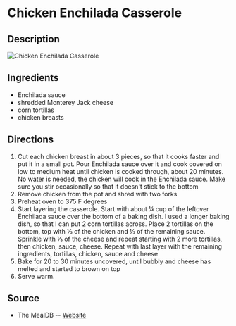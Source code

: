 # Chicken Enchilada Casserole

## Description
![Chicken Enchilada Casserole](https://www.themealdb.com/images/media/meals/qtuwxu1468233098.jpg "Chicken Enchilada Casserole")

## Ingredients
- Enchilada sauce
- shredded Monterey Jack cheese
- corn tortillas
- chicken breasts

## Directions
1. Cut each chicken breast in about 3 pieces, so that it cooks faster and put it in a small pot. Pour Enchilada sauce over it and cook covered on low to medium heat until chicken is cooked through, about 20 minutes. No water is needed, the chicken will cook in the Enchilada sauce. Make sure you stir occasionally so that it doesn't stick to the bottom
2. Remove chicken from the pot and shred with two forks
3. Preheat oven to 375 F degrees
4. Start layering the casserole. Start with about ¼ cup of the leftover Enchilada sauce over the bottom of a baking dish. I used a longer baking dish, so that I can put 2 corn tortillas across. Place 2 tortillas on the bottom, top with ⅓ of the chicken and ⅓ of the remaining sauce. Sprinkle with ⅓ of the cheese and repeat starting with 2 more tortillas, then chicken, sauce, cheese. Repeat with last layer with the remaining ingredients, tortillas, chicken, sauce and cheese
5. Bake for 20 to 30 minutes uncovered, until bubbly and cheese has melted and started to brown on top
6. Serve warm.

## Source

- The MealDB -- [Website](https://themealdb.com/)

